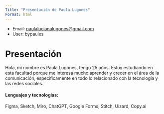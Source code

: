 ```yaml
---
Title: "Presentación de Paula Lugones"
Format: html
---
```


-  Email: paulalucianalugones@gmail.com
-  User: bypaules

# **Presentación**
Hola, mi nombre es Paula Lugones, tengo 25 años. Estoy estudiando en esta facultad 
porque me interesa mucho aprender y crecer en el área de la comunicación, especificamente en todo lo relacionado con la tecnología y las redes sociales. 

#### Lenguajes y tecnologias:

Figma, Sketch, Miro, ChatGPT, Google Forms, Stitch, Uizard, Copy.ai 

